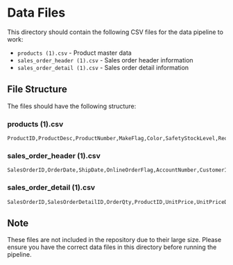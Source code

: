 # Data Files

This directory should contain the following CSV files for the data pipeline to work:

- `products (1).csv` - Product master data
- `sales_order_header (1).csv` - Sales order header information
- `sales_order_detail (1).csv` - Sales order detail information

## File Structure

The files should have the following structure:

### products (1).csv
```
ProductID,ProductDesc,ProductNumber,MakeFlag,Color,SafetyStockLevel,ReorderPoint,StandardCost,ListPrice,Size,SizeUnitMeasureCode,Weight,WeightUnitMeasureCode,ProductCategoryName,ProductSubCategoryName
```

### sales_order_header (1).csv
```
SalesOrderID,OrderDate,ShipDate,OnlineOrderFlag,AccountNumber,CustomerID,SalesPersonID,Freight
```

### sales_order_detail (1).csv
```
SalesOrderID,SalesOrderDetailID,OrderQty,ProductID,UnitPrice,UnitPriceDiscount
```

## Note

These files are not included in the repository due to their large size. Please ensure you have the correct data files in this directory before running the pipeline. 